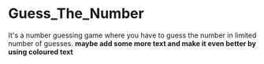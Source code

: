 # Guess_The_Number
It's a number guessing game where you have to guess the number in limited number of guesses.
**maybe add some more text and make it even better by using coloured text**
